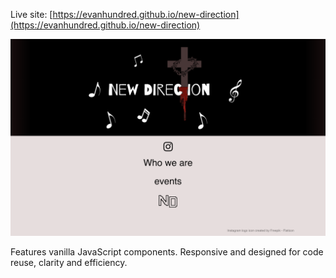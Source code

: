 Live site: [https://evanhundred.github.io/new-direction](https://evanhundred.github.io/new-direction)

![alt text](assets/nd-site.png)

Features vanilla JavaScript components. Responsive and designed for code reuse, clarity and efficiency.
